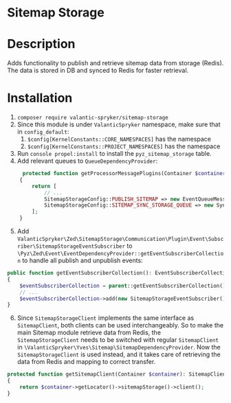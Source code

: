 # Sitemap Storage

# Description

Adds functionality to publish and retrieve sitemap data from storage (Redis). The data is stored in DB and synced to Redis for faster retrieval.


# Installation

1. `composer require valantic-spryker/sitemap-storage`
2. Since this module is under `ValanticSpryker` namespace, make sure that in `config_default`:
   1. `$config[KernelConstants::CORE_NAMESPACES]` has the namespace
   2. `$config[KernelConstants::PROJECT_NAMESPACES]` has the namespace
3. Run `console propel:install` to install the `pyz_sitemap_storage` table.
4. Add relevant queues to `QueueDependencyProvider`:

```php
     protected function getProcessorMessagePlugins(Container $container): array
    {
        return [
            // ...
            SitemapStorageConfig::PUBLISH_SITEMAP => new EventQueueMessageProcessorPlugin(),
            SitemapStorageConfig::SITEMAP_SYNC_STORAGE_QUEUE => new SynchronizationStorageQueueMessageProcessorPlugin(),
        ];
    }
```
5. Add `ValanticSpryker\Zed\SitemapStorage\Communication\Plugin\Event\Subscriber\SitemapStorageEventSubscriber` to `\Pyz\Zed\Event\EventDependencyProvider::getEventSubscriberCollection` to handle all publish and unpublish events:

```php
public function getEventSubscriberCollection(): EventSubscriberCollectionInterface
{
    $eventSubscriberCollection = parent::getEventSubscriberCollection();
    // ...
    $eventSubscriberCollection->add(new SitemapStorageEventSubscriber());
}
```
6. Since `SitemapStorageClient` implements the same interface as `SitemapClient`, both clients can be used interchangeably. So to make the main Sitemap module retrieve data from Redis, the `SitemapStorageClient` needs to be switched with regular `SitemapClient` in `\ValanticSpryker\Yves\Sitemap\SitemapDependencyProvider`. Now the `SitemapStorageClient` is used instead, and it takes care of retrieving the data from Redis and mapping to correct transfer.

```php
protected function getSitemapClient(Container $container): SitemapClientInterface
{
    return $container->getLocator()->sitemapStorage()->client();
}
```
